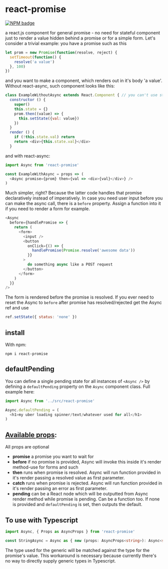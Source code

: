 # react-promise

[![NPM badge](https://nodei.co/npm/react-promise.png?downloads=true&downloadRank=true&stars=true)](https://nodei.co/npm/react-promise/)

a react.js component for general promise - no need for stateful component just to render a value hidden behind a promise or for a simple form.
Let's consider a trivial example: you have a promise such as this

```javascript
let prom = new Promise(function(resolve, reject) {
  setTimeout(function() {
    resolve('a value')
  }, 100)
})
```

and you want to make a component, which renders out in it's body 'a value'. Without react-async, such component looks like this:

```javascript
class ExampleWithoutAsync extends React.Component { // you can't use stateless component because you need a state
  constructor () {
    super()
    this.state = {}
    prom.then((value) => {
      this.setState({val: value})
    })
  }
  render () {
    if (!this.state.val) return
    return <div>{this.state.val}</div>
  }
```

and with react-async:

```javascript
import Async from 'react-promise'

const ExampleWithAsync = props => (
  <Async promise={prom} then={val => <div>{val}</div>} />
)
```

Much simpler, right?
Because the latter code handles that promise declaratively instead of imperatively.
In case you need user input before you can make the async call, there is a `before` property. Assign a function into it if you need to render a form for example.

```javascript
<Async
  before={handlePromise => {
    return (
      <form>
        <input />
        <button
          onClick={() => {
            handlePromise(Promise.resolve('awesome data'))
          }}
        >
          do something async like a POST request
        </button>
      </form>
    )
  }}
/>
```

The form is rendered before the promise is resolved. If you ever need to reset the Async to `before` after promise has resolved/rejected get the Async ref and use

```javascript
ref.setState({ status: 'none' })
```

## install

With npm:

```
npm i react-promise
```

## defaultPending

You can define a single pending state for all instances of `<Async />` by defining a `defaultPending` property on the `Async` component class. Full example here:

```javascript
import Async from '../src/react-promise'

Async.defaultPending = (
  <h1>my uber loading spinner/text/whatever used for all</h1>
)
```

## [Available props](https://github.com/capaj/react-promise/blob/master/src/react-promise.js#L60):

All props are optional

* **promise** a promise you want to wait for
* **before** if no promise is provided, Async will invoke this inside it's render method-use for forms and such
* **then** runs when promise is resolved. Async will run function provided in it's render passing a resolved value as first parameter.
* **catch** runs when promise is rejected. Async will run function provided in it's render passing an error as first parameter.
* **pending** can be a React node which will be outputted from Async render method while promise is pending. Can be a function too. If none is provided and `defaultPending` is set, then outputs the default.

## To use with Typescript

```typescript
import Async, { Props as AsyncProps } from 'react-promise'

const StringAsync = Async as { new (props: AsyncProps<string>): Async<string> }
```

The type used for the generic will be matched against the type for the promise's value. This workaround is necessary because currently there's no way to directly supply generic types in Typescript.

